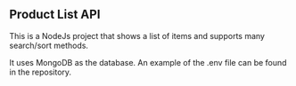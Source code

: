 ## Product List API

This is a NodeJs project that shows a list of items and supports many search/sort methods.

It uses MongoDB as the database. An example of the .env file can be found in the repository.
